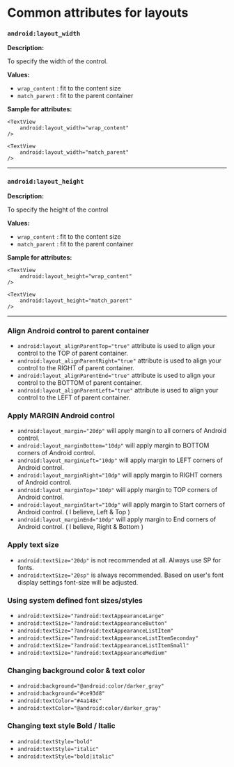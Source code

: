 # Common attributes for layouts

### `android:layout_width`

**Description:**

To specify the width of the control.

**Values:**

- `wrap_content` : fit to the content size
- `match_parent` : fit to the parent container

**Sample for attributes:**

```
<TextView
    android:layout_width="wrap_content" 
/>
```

```
<TextView
    android:layout_width="match_parent" 
/>
```

----

### `android:layout_height`

**Description:**

To specify the height of the control

**Values:**

- `wrap_content` : fit to the content size
- `match_parent` : fit to the parent container

**Sample for attributes:**

```
<TextView
    android:layout_height="wrap_content" 
/>
```

```
<TextView
    android:layout_height="match_parent" 
/>
```

----

### Align Android control to parent container

- `android:layout_alignParentTop="true"` attribute is used to align your control to the TOP of parent container.
- `android:layout_alignParentRight="true"` attribute is used to align your control to the RIGHT of parent container.
- `android:layout_alignParentEnd="true"` attribute is used to align your control to the BOTTOM of parent container.
- `android:layout_alignParentLeft="true"` attribute is used to align your control to the LEFT of parent container.

### Apply MARGIN Android control

- `android:layout_margin="20dp"` will apply margin to all corners of Android control.
- `android:layout_marginBottom="10dp"` will apply margin to BOTTOM corners of Android control.
- `android:layout_marginLeft="10dp"` will apply margin to LEFT corners of Android control.
- `android:layout_marginRight="10dp"` will apply margin to RIGHT corners of Android control.
- `android:layout_marginTop="10dp"` will apply margin to TOP corners of Android control.
- `android:layout_marginStart="10dp"` will apply margin to Start corners of Android control. ( I believe, Left & Top )
- `android:layout_marginEnd="10dp"` will apply margin to End corners of Android control. ( I believe, Right & Bottom )

### Apply text size

- `android:textSize="20dp"` is not recommended at all. Always use SP for fonts.
- `android:textSize="20sp"` is always recommended. Based on user's font display settings font-size will be adjusted.

### Using system defined font sizes/styles

- `android:textSize="?android:textAppearanceLarge"`
- `android:textSize="?android:textAppearanceButton"`
- `android:textSize="?android:textAppearanceListItem"`
- `android:textSize="?android:textAppearanceListItemSeconday"`
- `android:textSize="?android:textAppearanceListItemSmall"`
- `android:textSize="?android:textAppearanceMedium"`

### Changing background color & text color

- `android:background="@android:color/darker_gray"`
- `android:background="#ce93d8"`
- `android:textColor="#4a148c"`
- `android:textColor="@android:color/darker_gray"`

### Changing text style Bold / Italic

- `android:textStyle="bold"`
- `android:textStyle="italic"`
- `android:textStyle="bold|italic"`